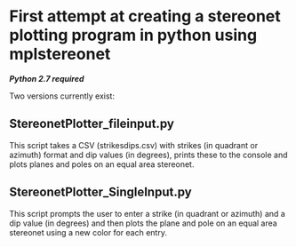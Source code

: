 # First attempt at creating a stereonet plotting program in python using mplstereonet

**_Python 2.7 required_**

Two versions currently exist:
## StereonetPlotter_fileinput.py
This script takes a CSV (strikesdips.csv) with strikes (in quadrant or azimuth) format and dip values (in degrees), prints these to the console and plots planes and poles on an equal area stereonet.

## StereonetPlotter_SingleInput.py
This script prompts the user to enter a strike (in quadrant or azimuth) and a dip value (in degrees) and then plots the plane and pole on an equal area stereonet using a new color for each entry.
